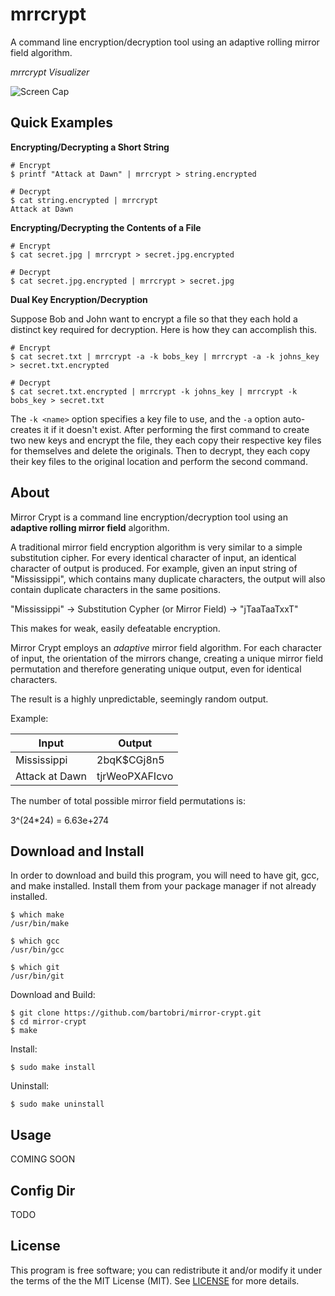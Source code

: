mrrcrypt
========

A command line encryption/decryption tool using an adaptive rolling mirror field algorithm.

*mrrcrypt Visualizer*

![Screen Cap](http://i.imgur.com/mh8efa2.gif)

Quick Examples
--------------

**Encrypting/Decrypting a Short String**

```
# Encrypt
$ printf "Attack at Dawn" | mrrcrypt > string.encrypted

# Decrypt
$ cat string.encrypted | mrrcrypt
Attack at Dawn

```

**Encrypting/Decrypting the Contents of a File**

```
# Encrypt
$ cat secret.jpg | mrrcrypt > secret.jpg.encrypted

# Decrypt
$ cat secret.jpg.encrypted | mrrcrypt > secret.jpg
```

**Dual Key Encryption/Decryption**

Suppose Bob and John want to encrypt a file so that they each hold a
distinct key required for decryption. Here is how they can accomplish this.

```
# Encrypt
$ cat secret.txt | mrrcrypt -a -k bobs_key | mrrcrypt -a -k johns_key > secret.txt.encrypted

# Decrypt
$ cat secret.txt.encrypted | mrrcrypt -k johns_key | mrrcrypt -k bobs_key > secret.txt
```

The `-k <name>` option specifies a key file to use, and the `-a`
option auto-creates it if it doesn't exist. After performing the first
command to create two new keys and encrypt the file, they each copy
their respective key files for themselves and delete the originals. Then
to decrypt, they each copy their key files to the original location and
perform the second command.

About
-----

Mirror Crypt is a command line encryption/decryption tool using an **adaptive
rolling mirror field** algorithm.

A traditional mirror field encryption algorithm is very similar to a
simple substitution cipher. For every identical character of input, an
identical character of output is produced. For example, given an input
string of "Mississippi", which contains many duplicate characters, the
output will also contain duplicate characters in the same positions.

"Mississippi" -> Substitution Cypher (or Mirror Field) -> "jTaaTaaTxxT"

This makes for weak, easily defeatable encryption.

Mirror Crypt employs an *adaptive* mirror field algorithm. For each
character of input, the orientation of the mirrors change, creating
a unique mirror field permutation and therefore generating unique output,
even for identical characters.

The result is a highly unpredictable, seemingly random output.

Example:

Input | Output
----- | ------
Mississippi | 2bqK$CGj8n5
Attack at Dawn | tjrWeoPXAFIcvo

The number of total possible mirror field permutations is:

3^(24*24) = 6.63e+274

Download and Install
--------------------

In order to download and build this program, you will need to have git,
gcc, and make installed. Install them from your package manager if not
already installed.

```
$ which make
/usr/bin/make

$ which gcc
/usr/bin/gcc

$ which git
/usr/bin/git
```
Download and Build:
```
$ git clone https://github.com/bartobri/mirror-crypt.git
$ cd mirror-crypt
$ make
```

Install:
```
$ sudo make install
```

Uninstall:
```
$ sudo make uninstall
```

Usage
-----

COMING SOON

Config Dir
----------

TODO

License
-------

This program is free software; you can redistribute it and/or modify it under the terms of the the
MIT License (MIT). See [LICENSE](LICENSE) for more details.
